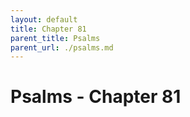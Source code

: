 ```yaml
---
layout: default
title: Chapter 81
parent_title: Psalms
parent_url: ./psalms.md
---
```


# Psalms - Chapter 81
